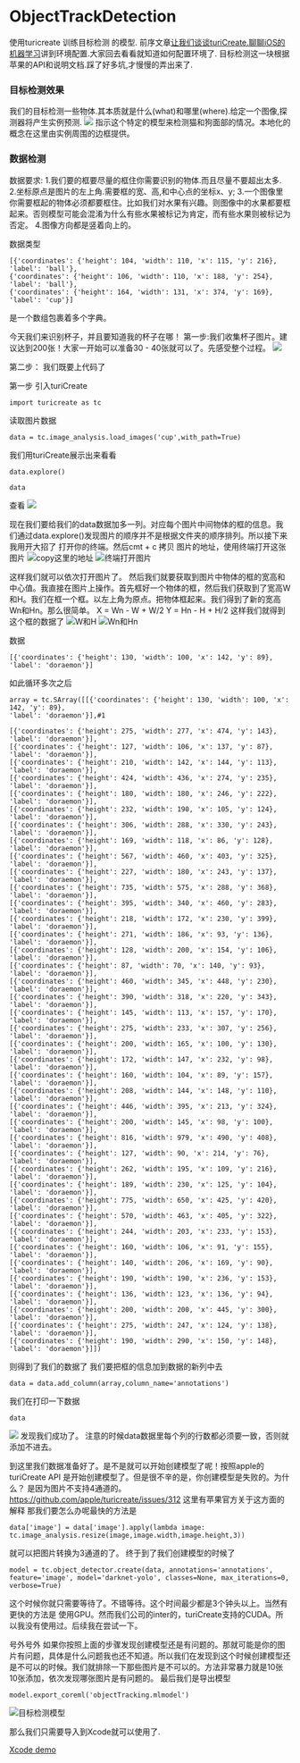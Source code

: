 # ObjectTrackDetection
使用turicreate 训练目标检测 的模型.
前序文章[让我们谈谈turiCreate.聊聊iOS的机器学习](https://www.jianshu.com/p/d01872cf396b)讲到环境配置.大家回去看看就知道如何配置环境了.
目标检测这一块根据苹果的API和说明文档.踩了好多坑,才慢慢的弄出来了.
### 目标检测效果
我们的目标检测一些物体.其本质就是什么(what)和哪里(where).给定一个图像,探测器将产生实例预测.
![](http://upload-images.jianshu.io/upload_images/4676869-4199c99258771dea.jpg?imageMogr2/auto-orient/strip%7CimageView2/2/w/1240)
指示这个特定的模型来检测猫和狗面部的情况。本地化的概念在这里由实例周围的边框提供。

### 数据检测
数据要求:
1.我们要的框要尽量的框住你需要识别的物体.而且尽量不要超出太多.
2.坐标原点是图片的左上角.需要框的宽、高,和中心点的坐标x、y;
3.一个图像里你需要框起的物体必须都要框住。比如我们对水果有兴趣。则图像中的水果都要框起来。否则模型可能会混淆为什么有些水果被标记为肯定，而有些水果则被标记为否定。
4.图像方向都是竖着向上的。

数据类型
```
[{'coordinates': {'height': 104, 'width': 110, 'x': 115, 'y': 216},
'label': 'ball'},
{'coordinates': {'height': 106, 'width': 110, 'x': 188, 'y': 254},
'label': 'ball'},
{'coordinates': {'height': 164, 'width': 131, 'x': 374, 'y': 169},
'label': 'cup'}]
```
是一个数组包裹着多个字典。

今天我们来识别杯子，并且要知道我的杯子在哪！
第一步:我们收集杯子图片。建议达到200张！大家一开始可以准备30 - 40张就可以了。先感受整个过程。
![](https://upload-images.jianshu.io/upload_images/4676869-ac454f05c55b9143.png?imageMogr2/auto-orient/strip%7CimageView2/2/w/1240)

第二步：
我们既要上代码了

第一步 引入turiCreate
```
import turicreate as tc
```
读取图片数据
```
data = tc.image_analysis.load_images('cup',with_path=True)
```
我们用turiCreate展示出来看看
```
data.explore()
```
```
data
```
查看
![](https://upload-images.jianshu.io/upload_images/4676869-b8069e6fa66ff007.png?imageMogr2/auto-orient/strip%7CimageView2/2/w/1240)

现在我们要给我们的data数据加多一列。对应每个图片中间物体的框的信息。我们通过data.explore()发现图片的顺序并不是根据文件夹的顺序排列。所以接下来我用开大招了
打开你的终端。然后cmt + c 拷贝 图片的地址，使用终端打开这张图片
![copy这里的地址](https://upload-images.jianshu.io/upload_images/4676869-11c1bd49ec8ae08e.png?imageMogr2/auto-orient/strip%7CimageView2/2/w/1240)
![终端打开图片](https://upload-images.jianshu.io/upload_images/4676869-a7de8346942baf06.png?imageMogr2/auto-orient/strip%7CimageView2/2/w/1240)

这样我们就可以依次打开图片了。
然后我们就要获取到图片中物体的框的宽高和中心值。我直接在图片上操作。首先框好一个物体的框，然后我们获取到了宽高W和H。我们在框一个框。以左上角为原点。把物体框起来。我们得到了新的宽高Wn和Hn。那么很简单。
X = Wn - W + W/2
Y = Hn - H + H/2
这样我们就得到这个框的数据了
![W和H](https://upload-images.jianshu.io/upload_images/4676869-55f86c96f2f11a6f.png?imageMogr2/auto-orient/strip%7CimageView2/2/w/1240)
![Wn和Hn](https://upload-images.jianshu.io/upload_images/4676869-af532ce2c420cacc.png?imageMogr2/auto-orient/strip%7CimageView2/2/w/1240)

数据
```
[{'coordinates': {'height': 130, 'width': 100, 'x': 142, 'y': 89},
'label': 'doraemon'}]
```
如此循环多次之后
```
array = tc.SArray([[{'coordinates': {'height': 130, 'width': 100, 'x': 142, 'y': 89},
'label': 'doraemon'}],#1

[{'coordinates': {'height': 275, 'width': 277, 'x': 474, 'y': 143},
'label': 'doraemon'}],
[{'coordinates': {'height': 127, 'width': 106, 'x': 137, 'y': 87},
'label': 'doraemon'}],
[{'coordinates': {'height': 210, 'width': 142, 'x': 144, 'y': 113},
'label': 'doraemon'}],
[{'coordinates': {'height': 424, 'width': 436, 'x': 274, 'y': 235},
'label': 'doraemon'}],
[{'coordinates': {'height': 180, 'width': 180, 'x': 246, 'y': 222},
'label': 'doraemon'}],
[{'coordinates': {'height': 232, 'width': 190, 'x': 105, 'y': 124},
'label': 'doraemon'}],
[{'coordinates': {'height': 306, 'width': 288, 'x': 330, 'y': 243},
'label': 'doraemon'}],
[{'coordinates': {'height': 169, 'width': 118, 'x': 86, 'y': 128},
'label': 'doraemon'}],
[{'coordinates': {'height': 567, 'width': 460, 'x': 403, 'y': 325},
'label': 'doraemon'}],
[{'coordinates': {'height': 227, 'width': 180, 'x': 243, 'y': 137},
'label': 'doraemon'}],
[{'coordinates': {'height': 735, 'width': 575, 'x': 288, 'y': 368},
'label': 'doraemon'}],
[{'coordinates': {'height': 395, 'width': 340, 'x': 460, 'y': 283},
'label': 'doraemon'}],
[{'coordinates': {'height': 218, 'width': 172, 'x': 230, 'y': 399},
'label': 'doraemon'}],
[{'coordinates': {'height': 271, 'width': 186, 'x': 93, 'y': 136},
'label': 'doraemon'}],
[{'coordinates': {'height': 128, 'width': 200, 'x': 154, 'y': 106},
'label': 'doraemon'}],
[{'coordinates': {'height': 87, 'width': 70, 'x': 140, 'y': 93},
'label': 'doraemon'}],
[{'coordinates': {'height': 460, 'width': 345, 'x': 448, 'y': 230},
'label': 'doraemon'}],
[{'coordinates': {'height': 390, 'width': 318, 'x': 220, 'y': 343},
'label': 'doraemon'}],
[{'coordinates': {'height': 145, 'width': 113, 'x': 157, 'y': 170},
'label': 'doraemon'}],
[{'coordinates': {'height': 275, 'width': 233, 'x': 307, 'y': 256},
'label': 'doraemon'}],
[{'coordinates': {'height': 200, 'width': 165, 'x': 100, 'y': 130},
'label': 'doraemon'}],
[{'coordinates': {'height': 172, 'width': 147, 'x': 232, 'y': 98},
'label': 'doraemon'}],
[{'coordinates': {'height': 160, 'width': 104, 'x': 89, 'y': 157},
'label': 'doraemon'}],
[{'coordinates': {'height': 208, 'width': 144, 'x': 148, 'y': 110},
'label': 'doraemon'}],
[{'coordinates': {'height': 446, 'width': 395, 'x': 213, 'y': 324},
'label': 'doraemon'}],
[{'coordinates': {'height': 200, 'width': 145, 'x': 98, 'y': 100},
'label': 'doraemon'}],
[{'coordinates': {'height': 816, 'width': 979, 'x': 490, 'y': 408},
'label': 'doraemon'}],
[{'coordinates': {'height': 127, 'width': 90, 'x': 214, 'y': 76},
'label': 'doraemon'}],
[{'coordinates': {'height': 262, 'width': 195, 'x': 109, 'y': 216},
'label': 'doraemon'}],
[{'coordinates': {'height': 189, 'width': 230, 'x': 125, 'y': 104},
'label': 'doraemon'}],
[{'coordinates': {'height': 775, 'width': 650, 'x': 425, 'y': 420},
'label': 'doraemon'}],
[{'coordinates': {'height': 570, 'width': 463, 'x': 405, 'y': 322},
'label': 'doraemon'}],
[{'coordinates': {'height': 244, 'width': 203, 'x': 233, 'y': 153},
'label': 'doraemon'}],
[{'coordinates': {'height': 160, 'width': 106, 'x': 91, 'y': 155},
'label': 'doraemon'}],
[{'coordinates': {'height': 140, 'width': 206, 'x': 169, 'y': 90},
'label': 'doraemon'}],
[{'coordinates': {'height': 190, 'width': 190, 'x': 236, 'y': 153},
'label': 'doraemon'}],
[{'coordinates': {'height': 136, 'width': 123, 'x': 136, 'y': 94},
'label': 'doraemon'}],
[{'coordinates': {'height': 200, 'width': 200, 'x': 445, 'y': 300},
'label': 'doraemon'}],
[{'coordinates': {'height': 275, 'width': 247, 'x': 124, 'y': 138},
'label': 'doraemon'}],
[{'coordinates': {'height': 190, 'width': 290, 'x': 150, 'y': 148},
'label': 'doraemon'}]])
```
则得到了我们的数据了
我们要把框的信息加到数据的新列中去
```
data = data.add_column(array,column_name='annotations')
```
我们在打印一下数据
```
data
```
![](https://upload-images.jianshu.io/upload_images/4676869-9d0c5e02eb307e13.png?imageMogr2/auto-orient/strip%7CimageView2/2/w/1240)
发现我们成功了。
注意的时候data数据里每个列的行数都必须要一致，否则就添加不进去。

到这里我们数据准备好了。是不是就可以开始创建模型了呢！按照apple的turiCreate API 是开始创建模型了。但是很不辛的是，你创建模型是失败的。为什么？
是因为图片不支持4通道的。https://github.com/apple/turicreate/issues/312 这里有苹果官方关于这方面的解释
那我们要怎么办呢最快的方法是
```
data['image'] = data['image'].apply(lambda image: tc.image_analysis.resize(image,image.width,image.height,3))
```
就可以把图片转换为3通道的了。
终于到了我们创建模型的时候了
```
model = tc.object_detector.create(data, annotations='annotations', feature='image', model='darknet-yolo', classes=None, max_iterations=0, verbose=True)
```
这个时候你就只需要等待了。不错等待。这个时间最少都是3个钟头以上。当然有更快的方法是 使用GPU。然而我们公司的inter的，turiCreate支持的CUDA。所以我没有使用过。后续我在尝试一下。

号外号外
如果你按照上面的步骤发现创建模型还是有问题的。那就可能是你的图片有问题，具体是什么问题我也还不知道。所以我们在发现到这个时候创建模型还是不可以的时候。我们就排除一下那些图片是不可以的。方法非常暴力就是10张 10张添加，依次发现哪张图片是有问题的。
最后我们是导出模型
```
model.export_coreml('objectTracking.mlmodel')
```
![目标检测模型](https://upload-images.jianshu.io/upload_images/4676869-c917c157aede9c2f.png?imageMogr2/auto-orient/strip%7CimageView2/2/w/1240)

那么我们只需要导入到Xcode就可以使用了.

[Xcode demo](https://www.jianshu.com/p/b7993fc032da)
